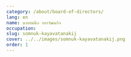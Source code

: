 ```yaml
---
category: /about/board-of-directors/
lang: en
name: นายสมนึก กยาวัฒนกิจ
occupation: 
slug: somnuk-kayavatanakij
cover: ../../images/somnuk-kayavatanakij.png
order: 1
---
```

